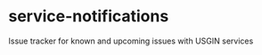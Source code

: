 service-notifications
=====================

Issue tracker for known and upcoming issues with USGIN services
